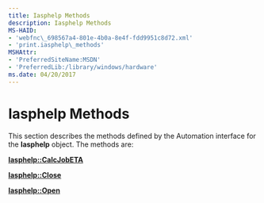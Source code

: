 ```yaml
---
title: Iasphelp Methods
description: Iasphelp Methods
MS-HAID:
- 'webfnc\_698567a4-801e-4b0a-8e4f-fdd9951c8d72.xml'
- 'print.iasphelp\_methods'
MSHAttr:
- 'PreferredSiteName:MSDN'
- 'PreferredLib:/library/windows/hardware'
ms.date: 04/20/2017
---
```


# Iasphelp Methods

This section describes the methods defined by the Automation interface for the **Iasphelp** object. The methods are:

[**Iasphelp::CalcJobETA**](iasphelp-calcjobeta.md)

[**Iasphelp::Close**](iasphelp-close.md)

[**Iasphelp::Open**](iasphelp-open.md)
